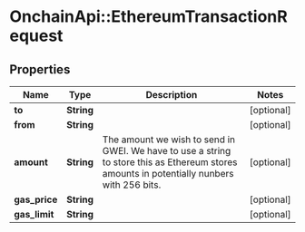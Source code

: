 # OnchainApi::EthereumTransactionRequest

## Properties
Name | Type | Description | Notes
------------ | ------------- | ------------- | -------------
**to** | **String** |  | [optional] 
**from** | **String** |  | [optional] 
**amount** | **String** | The amount we wish to send in GWEI. We have to use a string to store this as Ethereum stores amounts in potentially nunbers with 256 bits. | [optional] 
**gas_price** | **String** |  | [optional] 
**gas_limit** | **String** |  | [optional] 


